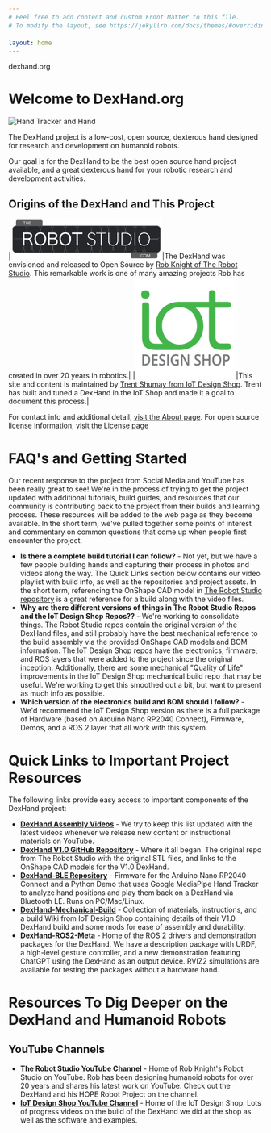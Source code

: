 ```yaml
---
# Feel free to add content and custom Front Matter to this file.
# To modify the layout, see https://jekyllrb.com/docs/themes/#overriding-theme-defaults

layout: home
---
```

dexhand.org

# Welcome to DexHand.org


![Hand Tracker and Hand](https://github.com/iotdesignshop/dexhand-ble/assets/2821763/de311dc5-b41e-4f2f-b8e6-849a51983018)


The DexHand project is a low-cost, open source, dexterous hand designed for research and development on humanoid robots. 

Our goal is for the DexHand to be the best open source hand project available, and a great dexterous hand for your robotic research and development activities.

## Origins of the DexHand and This Project

|[<img src="RobotStudio-Logo.png" width="300px">](http://www.therobotstudio.com)|The DexHand was envisioned and released to Open Source by [Rob Knight of The Robot Studio](https://www.therobotstudio.com). This remarkable work is one of many amazing projects Rob has created in over 20 years in robotics.|
|[<img src="IOT_Logo.png" width="200px">](http://www.iotdesignshop.com)|This site and content is maintained by [Trent Shumay from IoT Design Shop](http://www.iotdesignshop.com). Trent has built and tuned a DexHand in the IoT Shop and made it a goal to document this process.|

For contact info and additional detail, [visit the About page](https://www.dexhand.org/about/). For open source license information, [visit the License page](https://www.dexhand.org/license/)

# FAQ's and Getting Started

Our recent response to the project from Social Media and YouTube has been really great to see! We're in the process of trying to get the project updated with additional tutorials, build guides, and resources that our community is contributing back to the project from their builds and learning process. These resources will be added to the web page as they become available. In the short term, we've pulled together some points of interest and commentary on common questions that come up when people first encounter the project.

- **Is there a complete build tutorial I can follow?** - Not yet, but we have a few people building hands and capturing their process in photos and videos along the way. The Quick Links section below contains our video playlist with build info, as well as the repositories and project assets. In the short term, referencing the OnShape CAD model in [The Robot Studio repository](https://github.com/TheRobotStudio/V1.0-Dexhand) is a great reference for a build along with the video files. 
- **Why are there different versions of things in The Robot Studio Repos and the IoT Design Shop Repos??** - We're working to consolidate things. The Robot Studio repos contain the original version of the DexHand files, and still probably have the best mechanical reference to the build assembly via the provided OnShape CAD models and BOM information. The IoT Design Shop repos have the electronics, firmware, and ROS layers that were added to the project since the original inception. Additionally, there are some mechanical "Quality of Life" improvements in the IoT Design Shop mechanical build repo that may be useful. We're working to get this smoothed out a bit, but want to present as much info as possible.
- **Which version of the electronics build and BOM should I follow?** - We'd recommend the IoT Design Shop version as there is a full package of Hardware (based on Arduino Nano RP2040 Connect), Firmware, Demos, and a ROS 2 layer that all work with this system. 

# Quick Links to Important Project Resources
The following links provide easy access to important components of the DexHand project:

- [**DexHand Assembly Videos**](https://github.com/iotdesignshop/dexhand-mechanical-build/wiki/Mechanical-%E2%80%90-3D-Printing,-BOM,-and-Assembling-the-Hand#video-links) - We try to keep this list updated with the latest videos whenever we release new content or instructional materials on YouTube.
- [**DexHand V1.0 GitHub Repository**](https://github.com/TheRobotStudio/V1.0-Dexhand) - Where it all began. The original repo from The Robot Studio with the original STL files, and links to the OnShape CAD models for the V1.0 DexHand. 
- [**DexHand-BLE Repository**](https://github.com/iotdesignshop/dexhand-ble) - Firmware for the Arduino Nano RP2040 Connect and a Python Demo that uses Google MediaPipe Hand Tracker to analyze hand positions and play them back on a DexHand via Bluetooth LE. Runs on PC/Mac/Linux. 
- [**DexHand-Mechanical-Build**](https://github.com/iotdesignshop/dexhand-mechanical-build) - Collection of materials, instructions, and a build Wiki from IoT Design Shop containing details of their V1.0 DexHand build and some mods for ease of assembly and durability.
- [**DexHand-ROS2-Meta**](https://github.com/iotdesignshop/dexhand_ros2_meta) - Home of the ROS 2 drivers and demonstration packages for the DexHand. We have a description package with URDF, a high-level gesture controller, and a new demonstration featuring ChatGPT using the DexHand as an output device. RVIZ2 simulations are available for testing the packages without a hardware hand.

# Resources To Dig Deeper on the DexHand and Humanoid Robots

## YouTube Channels
- [**The Robot Studio YouTube Channel**](https://www.youtube.com/@therobotstudio) - Home of Rob Knight's Robot Studio on YouTube. Rob has been designing humanoid robots for over 20 years and shares his latest work on YouTube. Check out the DexHand and his HOPE Robot Project on the channel. 
- [**IoT Design Shop YouTube Channel**](https://www.youtube.com/@iotdesignshop) - Home of the IoT Design Shop. Lots of progress videos on the build of the DexHand we did at the shop as well as the software and examples.

